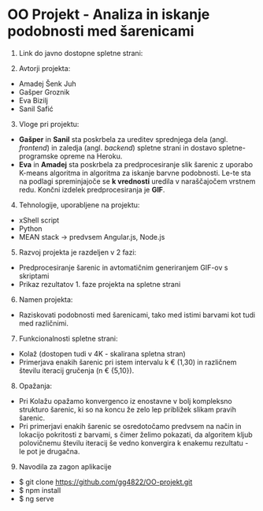 # OO Projekt - Analiza in iskanje podobnosti med šarenicami

1. Link do javno dostopne spletne strani:

2. Avtorji projekta:
- Amadej Šenk Juh 
- Gašper Groznik
- Eva Bizilj
- Sanil Safić

3. Vloge pri projektu:
- **Gašper** in **Sanil** sta poskrbela za ureditev sprednjega dela (angl. *frontend*) in zaledja (angl. *backend*) spletne strani in dostavo spletne-programske opreme na Heroku.
- **Eva** in **Amadej** sta poskrbela za predprocesiranje slik šarenic z uporabo K-means algoritma in algoritma za iskanje barvne podobnosti. Le-te sta na podlagi spreminjajoče se **k vrednosti**  uredila v naraščajočem vrstnem redu. Končni izdelek predprocesiranja je **GIF**.

4. Tehnologije, uporabljene na projektu:
- xShell script
- Python 
- MEAN stack -> predvsem Angular.js, Node.js

5. Razvoj projekta je razdeljen v 2 fazi:
- Predprocesiranje šarenic in avtomatičnim generiranjem GIF-ov s skriptami
- Prikaz rezultatov 1. faze projekta na spletne strani 

6. Namen projekta:
- Raziskovati podobnosti med šarenicami, tako med istimi barvami kot tudi med različnimi.

7. Funkcionalnosti spletne strani:
- Kolaž (dostopen tudi v 4K - skalirana spletna stran)
- Primerjava enakih šarenic pri istem intervalu k € (1,30) in različnem številu iteracij gručenja (n € {5,10}).

8. Opažanja:

- Pri Kolažu opažamo konvergenco iz enostavne v bolj kompleksno strukturo šarenic, ki so na koncu že zelo lep približek slikam pravih šarenic.
- Pri primerjavi enakih šarenic se osredotočamo predvsem na način in lokacijo pokritosti z barvami, s čimer želimo pokazati, da algoritem kljub polovičnemu številu iteracij še vedno konvergira k enakemu rezultatu - le pot je drugačna.

9. Navodila za zagon aplikacije

- $ git clone https://github.com/gg4822/OO-projekt.git
- $ npm install
- $ ng serve
